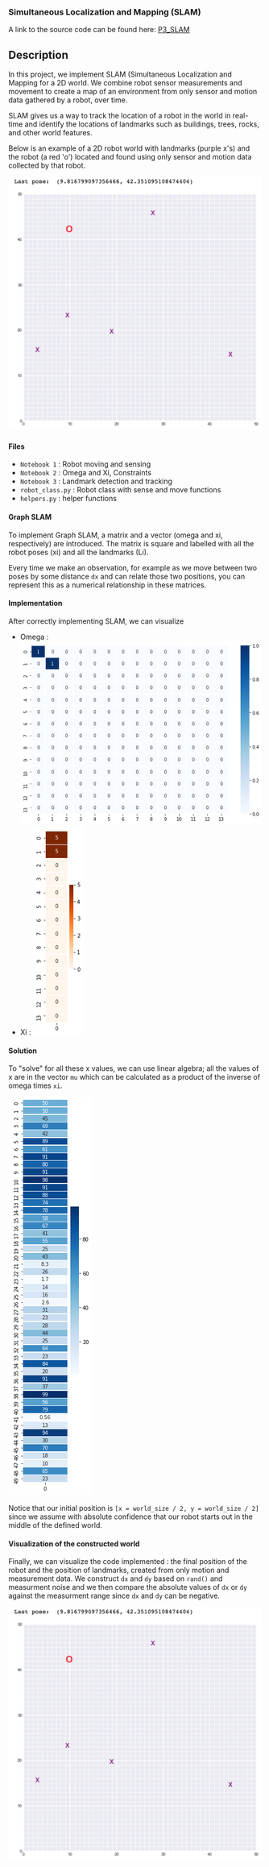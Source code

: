 ### Simultaneous Localization and Mapping (SLAM)

A link to the source code can be found here:
[P3_SLAM](https://github.com/vnegreanu/UCCV/tree/master/03_SLAM)

## Description

In this project, we implement SLAM (Simultaneous Localization and Mapping for a 2D world.
We combine robot sensor measurements and movement to create a map of an environment from only sensor and motion data gathered by a robot, over time.

SLAM gives us a way to track the location of a robot in the world in real-time and identify the locations of landmarks such as buildings, trees, rocks, and other world features.

Below is an example of a 2D robot world with landmarks (purple x's) and the robot (a red 'o') located and found using only sensor and motion data collected by that robot.

![map_description](images/robot_world.png)


#### Files

- `Notebook 1` : Robot moving and sensing
- `Notebook 2` : Omega and Xi, Constraints
- `Notebook 3` : Landmark detection and tracking
- `robot_class.py` : Robot class with sense and move functions
- `helpers.py` : helper functions

#### Graph SLAM

To implement Graph SLAM, a matrix and a vector (omega and xi, respectively) are introduced.
The matrix is square and labelled with all the robot poses (xi) and all the landmarks (Li).

Every time we make an observation, for example as we move between two poses by some distance
`dx` and can relate those two positions, you can represent this as a numerical relationship in these matrices.

#### Implementation

After correctly implementing SLAM, we can visualize

- Omega :
![omega](images/implement_omega.png)
- Xi :
![xi](images/implement_xi.png)

#### Solution 
To "solve" for all these x values, we can use linear algebra; all the values of x are in the vector `mu` which can be calculated as a product of the inverse of omega times `xi`.

![mu](images/implement_mu.png)

Notice that our initial position is `[x = world_size / 2, y = world_size / 2]` since we assume
with absolute confidence that our robot starts out in the middle of the defined world.

#### Visualization of the constructed world

Finally, we can visualize the code implemented : the final position of the robot and the position of landmarks, created from only motion and measurement data. 
We construct `dx` and `dy` based on `rand()` and measurment noise and we then compare the absolute values of `dx` or `dy` against the measurment range since `dx` and `dy` can be negative.

![visualized_data](images/robot_world.png)




